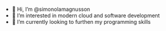 - 👋 Hi, I’m @simonolamagnusson
- 👀 I’m interested in modern cloud and software development
- 🌱 I’m currently looking to furthen my programming skills


<!---
simonolamagnusson/simonolamagnusson is a ✨ special ✨ repository because its `README.md` (this file) appears on your GitHub profile.
You can click the Preview link to take a look at your changes.
--->
